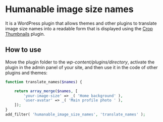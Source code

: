 # Humanable image size names

It is a WordPress plugin that allows themes and other plugins to translate image size names into a readable form that is displayed using the [Crop Thumbnails](https://github.com/vollyimnetz/crop-thumbnails) plugin.

## How to use

Move the plugin folder to the *wp-content/plugins/directory*, activate the plugin in the admin panel of your site, and then use it in the code of other plugins and themes:

```php
function translate_names($names) {

	return array_merge($names, [
		'your-image-size' => _( 'Home background' ),
		'user-avatar' => _( 'Main profile photo ' ),
	]);
}
add_filter( 'humanable_image_size_names', 'translate_names' );
```
